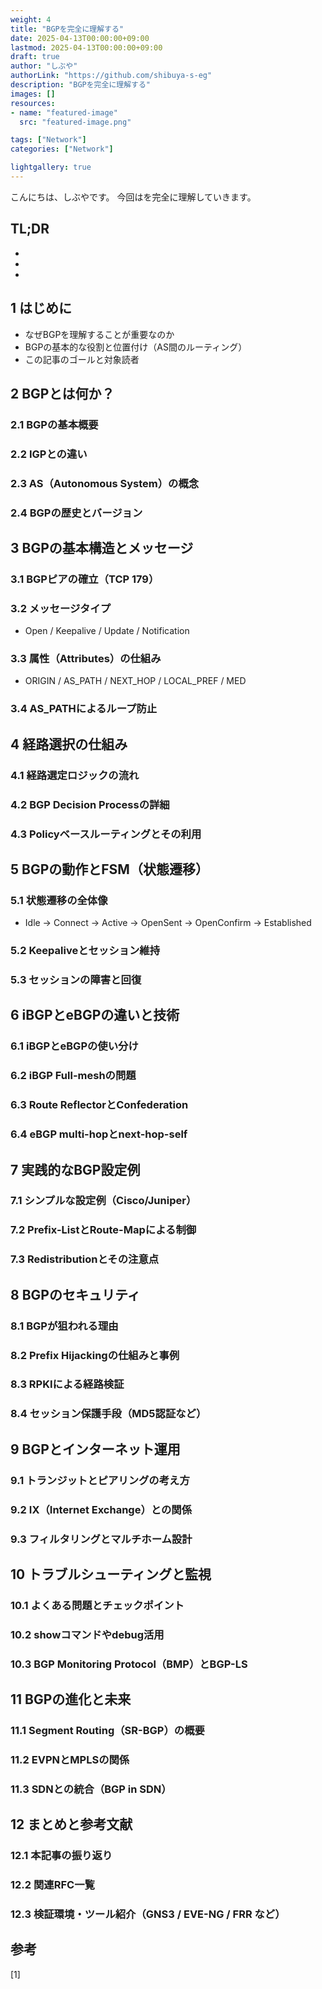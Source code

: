 ```yaml
---
weight: 4
title: "BGPを完全に理解する"
date: 2025-04-13T00:00:00+09:00
lastmod: 2025-04-13T00:00:00+09:00
draft: true
author: "しぶや"
authorLink: "https://github.com/shibuya-s-eg"
description: "BGPを完全に理解する"
images: []
resources:
- name: "featured-image"
  src: "featured-image.png"

tags: ["Network"]
categories: ["Network"]

lightgallery: true
---
```


<!--
Todo:
- TLDR

-->


こんにちは、しぶやです。
今回はを完全に理解していきます。


## TL;DR

*
*
*

## 1 はじめに
- なぜBGPを理解することが重要なのか
- BGPの基本的な役割と位置付け（AS間のルーティング）
- この記事のゴールと対象読者

## 2 BGPとは何か？
### 2.1 BGPの基本概要
### 2.2 IGPとの違い
### 2.3 AS（Autonomous System）の概念
### 2.4 BGPの歴史とバージョン

## 3 BGPの基本構造とメッセージ
### 3.1 BGPピアの確立（TCP 179）
### 3.2 メッセージタイプ
- Open / Keepalive / Update / Notification
### 3.3 属性（Attributes）の仕組み
- ORIGIN / AS_PATH / NEXT_HOP / LOCAL_PREF / MED
### 3.4 AS_PATHによるループ防止

## 4 経路選択の仕組み
### 4.1 経路選定ロジックの流れ
### 4.2 BGP Decision Processの詳細
### 4.3 Policyベースルーティングとその利用

## 5 BGPの動作とFSM（状態遷移）
### 5.1 状態遷移の全体像
- Idle → Connect → Active → OpenSent → OpenConfirm → Established
### 5.2 Keepaliveとセッション維持
### 5.3 セッションの障害と回復

## 6 iBGPとeBGPの違いと技術
### 6.1 iBGPとeBGPの使い分け
### 6.2 iBGP Full-meshの問題
### 6.3 Route ReflectorとConfederation
### 6.4 eBGP multi-hopとnext-hop-self

## 7 実践的なBGP設定例
### 7.1 シンプルな設定例（Cisco/Juniper）
### 7.2 Prefix-ListとRoute-Mapによる制御
### 7.3 Redistributionとその注意点

## 8 BGPのセキュリティ
### 8.1 BGPが狙われる理由
### 8.2 Prefix Hijackingの仕組みと事例
### 8.3 RPKIによる経路検証
### 8.4 セッション保護手段（MD5認証など）

## 9 BGPとインターネット運用
### 9.1 トランジットとピアリングの考え方
### 9.2 IX（Internet Exchange）との関係
### 9.3 フィルタリングとマルチホーム設計

## 10 トラブルシューティングと監視
### 10.1 よくある問題とチェックポイント
### 10.2 showコマンドやdebug活用
### 10.3 BGP Monitoring Protocol（BMP）とBGP-LS

## 11 BGPの進化と未来
### 11.1 Segment Routing（SR-BGP）の概要
### 11.2 EVPNとMPLSの関係
### 11.3 SDNとの統合（BGP in SDN）

## 12 まとめと参考文献
### 12.1 本記事の振り返り
### 12.2 関連RFC一覧
### 12.3 検証環境・ツール紹介（GNS3 / EVE-NG / FRR など）




## 参考

[1] []()
